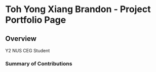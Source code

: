 # Toh Yong Xiang Brandon - Project Portfolio Page

## Overview
Y2 NUS CEG Student

### Summary of Contributions